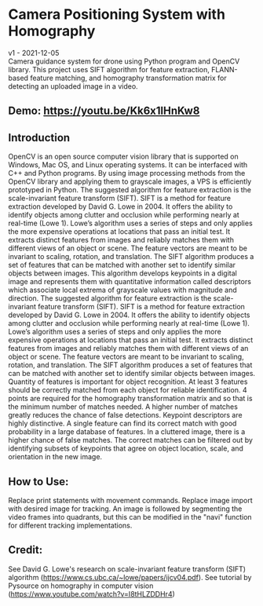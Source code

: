 # Camera Positioning System with Homography
v1 - 2021-12-05 <br/>
Camera guidance system for drone using Python program and OpenCV library. This project uses SIFT algorithm for feature extraction, FLANN-based feature matching, and homography transformation matrix for detecting an uploaded image in a video.
## Demo: https://youtu.be/Kk6x1lHnKw8
## Introduction
OpenCV is an open source computer vision library that is supported on Windows, Mac 
OS, and Linux operating systems. It can be interfaced with C++ and Python programs. By using 
image processing methods from the OpenCV library and applying them to grayscale images, a 
VPS is efficiently prototyped in Python. 
The suggested algorithm for feature extraction is the scale-invariant feature transform 
(SIFT). SIFT is a method for feature extraction developed by David G. Lowe in 2004. It offers 
the ability to identify objects among clutter and occlusion while performing nearly at real-time 
(Lowe 1). Lowe’s algorithm uses a series of steps and only applies the more expensive 
operations at locations that pass an initial test. It extracts distinct features from images and 
reliably matches them with different views of an object or scene. The feature vectors are meant 
to be invariant to scaling, rotation, and translation. The SIFT algorithm produces a set of features 
that can be matched with another set to identify similar objects between images. This algorithm 
develops keypoints in a digital image and represents them with quantitative information called 
descriptors which associate local extrema of grayscale values with magnitude and direction. 
The suggested algorithm for feature extraction is the scale-invariant feature transform 
(SIFT). SIFT is a method for feature extraction developed by David G. Lowe in 2004. It offers 
the ability to identify objects among clutter and occlusion while performing nearly at real-time 
(Lowe 1). Lowe’s algorithm uses a series of steps and only applies the more expensive 
operations at locations that pass an initial test. It extracts distinct features from images and 
reliably matches them with different views of an object or scene. The feature vectors are meant 
to be invariant to scaling, rotation, and translation. The SIFT algorithm produces a set of features 
that can be matched with another set to identify similar objects between images. 
Quantity of features is important for object recognition. At least 3 features should be 
correctly matched from each object for reliable identification. 4 points are required for the 
homography transformation matrix and so that is the minimum number of matches needed. A 
higher number of matches greatly reduces the chance of false detections. Keypoint descriptors 
are highly distinctive. A single feature can find its correct match with good probability in a large 
database of features. In a cluttered image, there is a higher chance of false matches. The correct 
matches can be filtered out by identifying subsets of keypoints that agree on object location, 
scale, and orientation in the new image. 
## How to Use:
Replace print statements with movement commands. Replace image import with desired image for tracking. An image is followed by segmenting the video frames into quadrants, but this can be modified in the "navi" function for different tracking implementations.
## Credit:
See David G. Lowe's research on scale-invariant feature transform (SIFT) algorithm (https://www.cs.ubc.ca/~lowe/papers/ijcv04.pdf). See tutorial by Pysource on homography in computer vision (https://www.youtube.com/watch?v=I8tHLZDDHr4)
